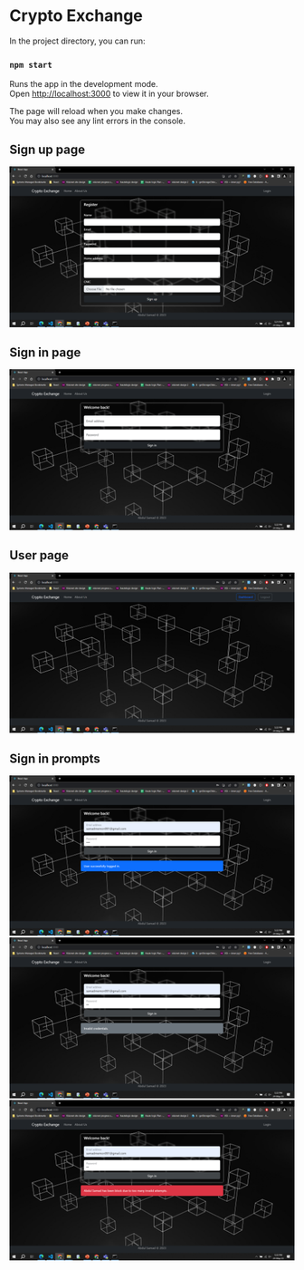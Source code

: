 # Crypto Exchange

In the project directory, you can run:

### `npm start`

Runs the app in the development mode.\
Open [http://localhost:3000](http://localhost:3000) to view it in your browser.

The page will reload when you make changes.\
You may also see any lint errors in the console.

## Sign up page
![Sign up page](/media/Screenshot%20(343).png "Sign up page")
## Sign in page
![Sign in page](/media/Screenshot%20(344).png "Sign in page")
## User page
![User page](/media/Screenshot%20(346).png "User page")
## Sign in prompts
![Success prompt](/media/Screenshot%20(345).png "Success prompt")
![Invalid credentials prompt](/media/Screenshot%20(347).png "Invalid credentials prompt")
![User blocked prompt](/media/Screenshot%20(348).png "User blocked prompt")
